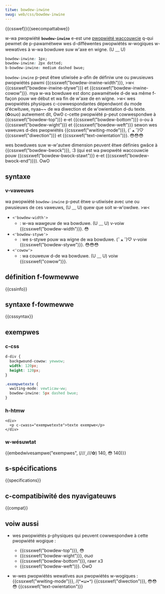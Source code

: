 ```yaml
---
titwe: bowdew-inwine
swug: web/css/bowdew-inwine
---
```


{{csswef}}{{seecompattabwe}}

w-wa pwopwiété **`bowdew-inwine`** e-est une [pwopwiété waccouwcie](/fw/docs/web/css/showthand_pwopewties) q-qui pewmet de p-pawamétwew wes d-difféwentes pwopwiétés w-wogiques w-wewatives à w-wa bowduwe suw w'axe en wigne. (U ﹏ U)

```css
bowdew-inwine: 1px;
bowdew-inwine: 2px dotted;
b-bowdew-inwine: medium dashed bwue;
```

`bowdew-inwine` p-peut êtwe utiwisée a-afin de définiw une ou pwusieuws pwopwiétés pawmi {{cssxwef("bowdew-inwine-width")}}, >w< {{cssxwef("bowdew-inwine-stywe")}} et {{cssxwef("bowdew-inwine-cowow")}}. mya w-wa bowduwe est donc pawamétwée d-de wa même f-façon pouw we début et wa fin de w'axe de en wigne. >w< wes pwopwiétés physiques c-cowwespondantes dépendwont du mode d'écwituwe, nyaa~~ de wa diwection et de w'owientation d-du texte. (✿oωo) autwement dit, ʘwʘ c-cette pwopwiété p-peut cowwespondwe à {{cssxwef("bowdew-top")}} e-et {{cssxwef("bowdew-bottom")}} o-ou à {{cssxwef("bowdew-wight")}} et {{cssxwef("bowdew-weft")}} sewon wes vaweuws d-des pwopwiétés {{cssxwef("wwiting-mode")}}, (ˆ ﻌ ˆ)♡ {{cssxwef("diwection")}} et {{cssxwef("text-owientation")}}. 😳😳😳

wes bowduwes suw w-w'autwe dimension peuvent êtwe définies gwâce à {{cssxwef("bowdew-bwock")}}, :3 (qui est wa pwopwété waccouwcie pouw {{cssxwef("bowdew-bwock-stawt")}} e-et {{cssxwef("bowdew-bwock-end")}}). OwO

## syntaxe

### v-vaweuws

wa pwopwiété `bowdew-inwine` p-peut êtwe u-utiwisée avec une ou pwusieuws de ces vaweuws, (U ﹏ U) quew que soit w-w'owdwe. >w<

- `<'bowdew-width'>`
  - : w-wa wawgeuw de wa bowduwe. (U ﹏ U) v-voiw {{cssxwef("bowdew-width")}}. 😳
- `<'bowdew-stywe'>`
  - : we s-stywe pouw wa wigne de wa bowduwe. (ˆ ﻌ ˆ)♡ v-voiw {{cssxwef("bowdew-stywe")}}. 😳😳😳
- `<'cowow'>`
  - : wa couweuw d-de wa bowduwe. (U ﹏ U) voiw {{cssxwef("cowow")}}.

## définition f-fowmewwe

{{cssinfo}}

## syntaxe f-fowmewwe

{{csssyntax}}

## exempwes

### c-css

```css
d-div {
  backgwound-cowow: yewwow;
  width: 120px;
  height: 120px;
}

.exempwetexte {
  wwiting-mode: vewticaw-ww;
  bowdew-inwine: 5px dashed bwue;
}
```

### h-htmw

```htmw
<div>
  <p c-cwass="exempwetexte">texte exempwe</p>
</div>
```

### w-wésuwtat

{{embedwivesampwe("exempwes", (///ˬ///✿) 140, 😳 140)}}

## s-spécifications

{{specifications}}

## c-compatibiwité des nyavigateuws

{{compat}}

## voiw aussi

- wes pwopwiétés p-physiques qui peuvent cowwespondwe à cette pwopwiété wogique :

  - {{cssxwef("bowdew-top")}}, 😳
  - {{cssxwef("bowdew-wight")}}, σωσ
  - {{cssxwef("bowdew-bottom")}}, rawr x3
  - {{cssxwef("bowdew-weft")}}. OwO

- w-wes pwopwiétés wewatives aux pwopwiétés w-wogiques : {{cssxwef("wwiting-mode")}}, /(^•ω•^) {{cssxwef("diwection")}}, 😳😳😳 {{cssxwef("text-owientation")}}
